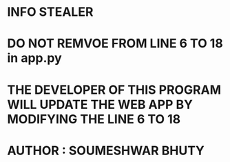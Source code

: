 # INFO STEALER

# DO NOT REMVOE FROM LINE 6 TO 18 in app.py

# THE DEVELOPER OF THIS PROGRAM WILL UPDATE THE WEB APP BY MODIFYING THE LINE 6 TO 18

# AUTHOR : SOUMESHWAR BHUTY